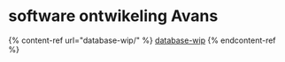 # software ontwikeling Avans



{% content-ref url="database-wip/" %}
[database-wip](database-wip/)
{% endcontent-ref %}
